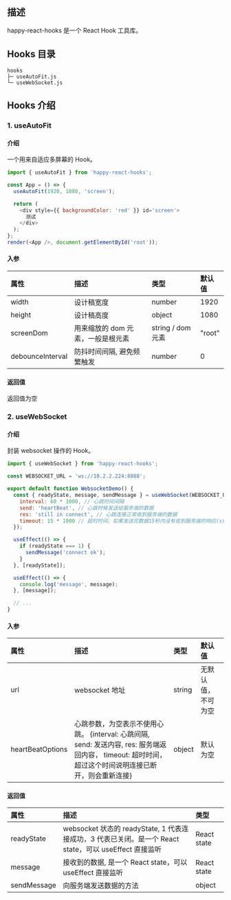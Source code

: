 <!--
 * Author  rhys.zhao
 * Date  2021-09-16 13:23:39
 * LastEditors  rhys.zhao
 * LastEditTime  2023-06-25 19:30:38
 * Description happy-react-hooks
-->

## 描述

happy-react-hooks 是一个 React Hook 工具库。

## Hooks 目录

```
hooks
├─ useAutoFit.js
└─ useWebSocket.js
```

## Hooks 介绍

### 1. useAutoFit

#### 介绍

一个用来自适应多屏幕的 Hook。

```js
import { useAutoFit } from 'happy-react-hooks';

const App = () => {
  useAutoFit(1920, 1080, 'screen');

  return (
    <div style={{ backgroundColor: 'red' }} id='screen'>
      测试
    </div>
  );
};
render(<App />, document.getElementById('root'));
```

#### 入参

| 属性             | 描述                              | 类型              | 默认值 |
| :--------------- | :-------------------------------- | :---------------- | :----- |
| width            | 设计稿宽度                        | number            | 1920   |
| height           | 设计稿高度                        | object            | 1080   |
| screenDom        | 用来缩放的 dom 元素，一般是根元素 | string / dom 元素 | "root" |
| debounceInterval | 防抖时间间隔, 避免频繁触发        | number            | 0      |

#### 返回值

返回值为空

### 2. useWebSocket

#### 介绍

封装 websocket 操作的 Hook。

```js
import { useWebSocket } from 'happy-react-hooks';

const WEBSOCKET_URL = 'ws://10.2.2.224:8888';

export default function WebsocketDemo() {
  const { readyState, message, sendMessage } = useWebSocket(WEBSOCKET_URL, {
    interval: 60 * 1000, // 心跳时间间隔
    send: 'heartBeat', // 心跳时候发送给服务端的数据
    res: 'still in connect', // 心跳连接正常收到服务端的数据
    timeout: 15 * 1000 // 超时时间，如果发送完数据15秒内没有收到服务端的响应(still in connect)，就认为已断开连接，则重新连接
  });

  useEffect(() => {
    if (readyState === 1) {
      sendMessage('connect ok');
    }
  }, [readyState]);

  useEffect(() => {
    console.log('message', message);
  }, [message]);

  // ...
}
```

#### 入参

| 属性             | 描述                                                                                                                                                   | 类型   | 默认值             |
| :--------------- | :----------------------------------------------------------------------------------------------------------------------------------------------------- | :----- | :----------------- |
| url              | websocket 地址                                                                                                                                         | string | 无默认值，不可为空 |
| heartBeatOptions | 心跳参数，为空表示不使用心跳。 {interval: 心跳间隔, send: 发送内容, res: 服务端返回内容， timeout: 超时时间，超过这个时间说明连接已断开，则会重新连接} | object | 默认为空           |

#### 返回值

| 属性        | 描述                                                                                                   | 类型        |
| :---------- | :----------------------------------------------------------------------------------------------------- | :---------- |
| readyState  | websocket 状态的 readyState, 1 代表连接成功，3 代表已关闭。是一个 React state，可以 useEffect 直接监听 | React state |
| message     | 接收到的数据, 是一个 React state，可以 useEffect 直接监听                                              | React state |
| sendMessage | 向服务端发送数据的方法                                                                                 | object      |

